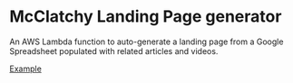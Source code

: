 # McClatchy Landing Page generator
An AWS Lambda function to auto-generate a landing page from a Google Spreadsheet populated with related articles and videos.

[Example](https://www.newsobserver.com/news/local/article221018640.html)	
